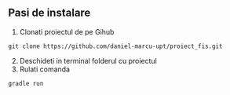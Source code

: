 ## Pasi de instalare
1. Clonati proiectul de pe Gihub
```git
git clone https://github.com/daniel-marcu-upt/proiect_fis.git
```
2. Deschideti in terminal folderul cu proiectul
3. Rulati comanda
```bash
gradle run
```
